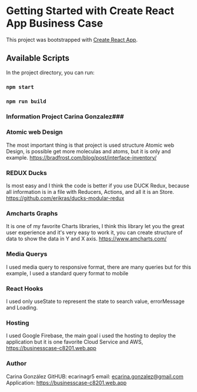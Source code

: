 # Getting Started with Create React App Business Case

This project was bootstrapped with [Create React App](https://github.com/facebook/create-react-app).

## Available Scripts

In the project directory, you can run:

### `npm start`
### `npm run build`

### Information Project Carina Gonzalez###

### Atomic web Design
The most important thing is that project is used structure Atomic web Design, is possible get more moleculas and atoms, but it is only and example.
https://bradfrost.com/blog/post/interface-inventory/

### REDUX Ducks
Is most easy and I think the code is better if you use DUCK Redux, because all information is in a file with Reducers,  Actions, and all it is an Store.
https://github.com/erikras/ducks-modular-redux

### Amcharts Graphs
It is one of my favorite Charts libraries, I think this library let you the great user experience and it's very easy to work it, you can create structure of data to show 
the data in Y and X axis.
https://www.amcharts.com/

### Media Querys
I used media query to responsive format, there are many queries but for this example, I used a standard query format to mobile

### React Hooks
I used only useState to represent the state to search value, errorMessage and Loading.


### Hosting 
I used Google Firebase, the main goal i used the hosting to deploy the application but it is one favorite Cloud Service and AWS, https://businesscase-c8201.web.app


### Author
Carina González
GitHUB: ecarinagr5
email: ecarina.gonzalez@gmail.com
Application: https://businesscase-c8201.web.app





